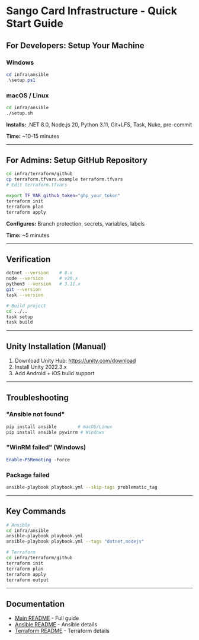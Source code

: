 # Sango Card Infrastructure - Quick Start Guide

## For Developers: Setup Your Machine

### Windows
```powershell
cd infra\ansible
.\setup.ps1
```

### macOS / Linux
```bash
cd infra/ansible
./setup.sh
```

**Installs:** .NET 8.0, Node.js 20, Python 3.11, Git+LFS, Task, Nuke, pre-commit

**Time:** ~10-15 minutes

---

## For Admins: Setup GitHub Repository

```bash
cd infra/terraform/github
cp terraform.tfvars.example terraform.tfvars
# Edit terraform.tfvars

export TF_VAR_github_token="ghp_your_token"
terraform init
terraform plan
terraform apply
```

**Configures:** Branch protection, secrets, variables, labels

**Time:** ~5 minutes

---

## Verification

```bash
dotnet --version    # 8.x
node --version      # v20.x
python3 --version   # 3.11.x
git --version
task --version

# Build project
cd ../..
task setup
task build
```

---

## Unity Installation (Manual)

1. Download Unity Hub: https://unity.com/download
2. Install Unity 2022.3.x
3. Add Android + iOS build support

---

## Troubleshooting

### "Ansible not found"
```bash
pip install ansible        # macOS/Linux
pip install ansible pywinrm # Windows
```

### "WinRM failed" (Windows)
```powershell
Enable-PSRemoting -Force
```

### Package failed
```bash
ansible-playbook playbook.yml --skip-tags problematic_tag
```

---

## Key Commands

```bash
# Ansible
cd infra/ansible
ansible-playbook playbook.yml
ansible-playbook playbook.yml --tags "dotnet,nodejs"

# Terraform
cd infra/terraform/github
terraform init
terraform plan
terraform apply
terraform output
```

---

## Documentation

- [Main README](README.md) - Full guide
- [Ansible README](ansible/README.md) - Ansible details
- [Terraform README](terraform/github/README.md) - Terraform details
